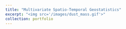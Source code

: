 ```yaml
---
title: "Multivariate Spatio-Temporal Geostatistics"
excerpt: "<img src='/images/dust_mass.gif'>"
collection: portfolio
---
```

